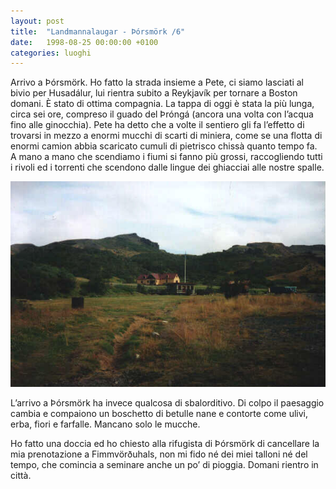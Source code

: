 ```yaml
---
layout: post
title:  "Landmannalaugar - Þórsmörk /6"
date:   1998-08-25 00:00:00 +0100
categories: luoghi
---
```

Arrivo a Þórsmörk. Ho fatto la strada insieme a Pete, ci siamo lasciati al bivio per
Husadálur, lui rientra subito a Reykjavík per tornare a Boston domani. È stato di ottima compagnia. La tappa di oggi è stata la più lunga, circa sei ore, compreso il guado del Þróngá (ancora una volta con l’acqua fino alle ginocchia). Pete ha detto che a volte il sentiero gli fa l’effetto di trovarsi in mezzo a enormi mucchi di scarti di miniera, come se una flotta di enormi camion abbia scaricato cumuli di pietrisco chissà quanto tempo fa. A mano a mano che scendiamo i fiumi si fanno più grossi, raccogliendo tutti i rivoli ed i torrenti che scendono dalle lingue dei ghiacciai alle nostre spalle.

![Þórsmörk](/uploads/2008/07/thorsm.jpg "Þórsmörk")

L’arrivo a Þórsmörk ha invece qualcosa di sbalorditivo. Di colpo il paesaggio cambia e compaiono un boschetto di betulle nane e contorte come ulivi, erba, fiori e farfalle. Mancano solo le mucche.

Ho fatto una doccia ed ho chiesto alla rifugista di Þórsmörk di cancellare la mia prenotazione a Fimmvörðuhals, non mi fido né dei miei talloni né del tempo, che comincia a seminare anche un po’ di pioggia. Domani rientro in città.